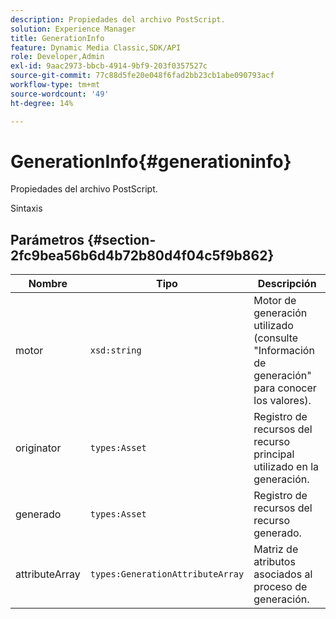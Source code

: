 ```yaml
---
description: Propiedades del archivo PostScript.
solution: Experience Manager
title: GenerationInfo
feature: Dynamic Media Classic,SDK/API
role: Developer,Admin
exl-id: 9aac2973-bbcb-4914-9bf9-203f0357527c
source-git-commit: 77c88d5fe20e048f6fad2bb23cb1abe090793acf
workflow-type: tm+mt
source-wordcount: '49'
ht-degree: 14%

---
```


# GenerationInfo{#generationinfo}

Propiedades del archivo PostScript.

Sintaxis

## Parámetros {#section-2fc9bea56b6d4b72b80d4f04c5f9b862}

| Nombre | Tipo | Descripción |
|---|---|---|
| motor | `xsd:string` | Motor de generación utilizado (consulte &quot;Información de generación&quot; para conocer los valores). |
| originator | `types:Asset` | Registro de recursos del recurso principal utilizado en la generación. |
| generado | `types:Asset` | Registro de recursos del recurso generado. |
| attributeArray | `types:GenerationAttributeArray` | Matriz de atributos asociados al proceso de generación. |
